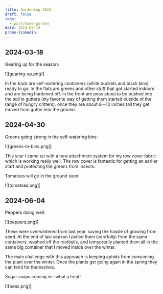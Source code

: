 ```yaml
---
title: Gardening 2024
draft: false
tags:
  - post/home-garden
date: 2024-03-18
promo-linkedin:
---
```

## 2024-03-18

Gearing up for the season:

![[gearing-up.png]]

In the back are self-watering containers (white buckets and black bins) ready to go. In the flats are greens and other stuff that got started indoors and are being hardened off. In the front are peas about to be pushed into the soil in gutters (my favorite way of getting them started outside of the range of hungry critters); once they are about 6—10 inches tall they get moved from gutter into the ground.

## 2024-04-30

Greens going strong in the self-watering bins:

![[greens-in-bins.png]]

This year I came up with a new attachment system for my row cover fabric which is working really well. The row cover is fantastic for getting an earlier start and protecting the greens from insects.

Tomatoes will go in the ground soon:

![[tomatoes.png]]

## 2024-06-04

Peppers doing well:

![[peppers.png]]

These were overwintered from last year, saving the hassle of growing from seed. At the end of last season I pulled them (carefully) from the same containers, washed off the rootballs, and temporarily planted them all in the same big container that I moved inside over the winter.

The main challenge with this approach is keeping aphids from consuming the plant over the winter. Once the plants get going again in the spring they can fend for themselves.

Sugar snaps coming in—what a treat!

![[peas.png]]

